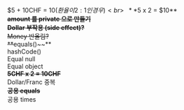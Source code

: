 $5 + 10CHF = $10 (환율이 2:1 인 경우)<br>
~~**$5 x 2 = $10**~~<br>
~~**amount 를 private 으로 만들기**~~<br>
~~**Dollar 부작용 (side effect)?**~~<br>
Money 반올림?<br>
**~~equals()~~**<br>
hashCode()<br>
Equal null<br>
Equal object<br>
~~**5CHF x 2 = 10CHF**~~<br>
Dollar/Franc 중복<br>
~~**공용 equals**~~<br>
공용 times<br>